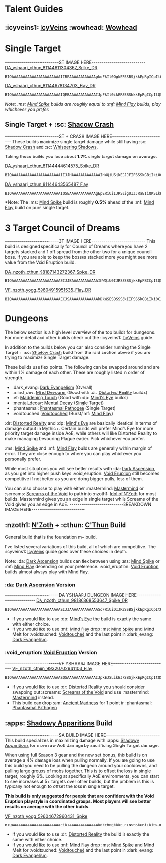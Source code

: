 # Talent Guides
## :icyveins1: [IcyVeins](<https://www.icy-veins.com/wow/shadow-priest-pve-dps-spec-builds-talents>) :wowhead: [Wowhead](<https://www.wowhead.com/guide/classes/priest/shadow/talent-builds-pve-dps>)
# Single Target
---------------------------ST IMAGE HERE---------------------------
[DA_yshaarj_cthun_81144611304367_Spike_DR](<https://www.wowhead.com/talent-calc/priest/shadow/DAREEAVFEERUFEKFSKBQCBUNVFFQVFGSVFghBBR>)
```
BIQAAAAAAAAAAAAAAAAAAAAAAIIREAAAAAAAAAAAAgkoFkIl0OgkERSSBSjkkEpRgICpItQSQBSA
```

[DA_yshaarj_cthun_81144678134703_Flay_DR](<https://www.wowhead.com/talent-calc/priest/shadow/DAREEAVFEERUFEKFSKBQCBQNVFFQUFSiVFghBBR>)
```
BIQAAAAAAAAAAAAAAAAAAAAAAIQEBAAAAAAAAAAAAIJpFkIl0ikERSSBShkkEpRgICpItQSQBC
```

*Note: :ms: [Mind Spike](<https://www.wowhead.com/spell=73510>) builds are roughly equal to
:mf: [Mind Flay](<https://www.wowhead.com/spell=15407>) builds, play whichever you prefer.*
## Single Target + :sc: [Shadow Crash](<https://www.wowhead.com/spell=205385>)
---------------------------ST + CRASH IMAGE HERE---------------------------
These builds maximize single target damage while still having :sc: [Shadow Crash](<https://www.wowhead.com/spell=205385>) and :sc: [Whispering Shadows](<https://www.wowhead.com/spell=406777>).

Taking these builds you lose about **1.7%** single target damage on average.

[DA_yshaarj_cthun_81144444614575_Spike_DR](<https://www.wowhead.com/talent-calc/priest/shadow/DAREEAVFEERUFEKFSKBQCBQNVFFUVVEJVFghBBR>)
```
BIQAAAAAAAAAAAAAAAAAAAAAAIIJJHAAAAAAAAAAAAAIhWQiUSjkEJJJFIFSSSkGBiIki0CJBFIB
```

[DA_yshaarj_cthun_81144643565487_Flay](<https://www.wowhead.com/talent-calc/priest/shadow/DAREEAVFEERUFEKFSKEQCBQNVRFUUVQiVFghBBA>)
```
BIQAAAAAAAAAAAAAAAAAAAAAAIQSEAAAAAAAAAAAAgEpERiUiIJRSSigUIJJRaEIiQKSLkEUgA
```

*Note: The :ms: [Mind Spike](<https://www.wowhead.com/spell=73510>) build is roughly **0.5%** ahead of the :mf: [Mind Flay](<https://www.wowhead.com/spell=15407>) build on pure single target.
# 3 Target Council of Dreams
---------------------------3T IMAGE HERE---------------------------
This build is designed specifically for Council of Dreams where you have 2 targets stacked and 1 off spread from the other two for a unique council boss. If you are able to keep the bosses stacked
more you might see more value from the Void Eruption build.

[DA_nzoth_cthun_98187143272367_Spike_DR](<https://www.wowhead.com/talent-calc/priest/shadow/DAREEAVFEERUFEKFSKEQCBQNVRFURVEKVFggRBE>)
```
BIQAAAAAAAAAAAAAAAAAAAAAAEIJJBAAAAAAAAAAAAIhWQiU0IJRSSSBSjkkEpFBICpItQSQBSA
```

[VF_nzoth_yogg_59604915951535_Flay_DR](<https://www.wowhead.com/talent-calc/priest/shadow/DAREEAVFEERUFEKFSKEQCBQNVRFUQVRKVRKAUBU>)
```
BIQAAAAAAAAAAAAAAAAAAAAAAECJSAAAAAAAAAAAAAkDkWSESDSSSSkIIFSSSkGBiIki0CJBFkA
```

# Dungeons
The below section is a high level overview of the top builds for dungeons. For more detail and other builds check out the :icyveins1: [IcyVeins](<https://www.icy-veins.com/wow/shadow-priest-pve-dps-mythic-plus-tips>) guide.

In addition to the builds below you can also consider running the Single Target + :sc: [Shadow Crash](<https://www.wowhead.com/spell=205385>) build from the raid section above if you are trying to maximize Single Target damage.

These builds use flex points. The following can be swapped around and are within 1% damage of each other. These are roughly listed in order of strength.
- :dark_evang: [Dark Evangelism](<https://www.wowhead.com/spell=391095>) (Overall)
- :mind_dev: [Mind Devourer](<https://www.wowhead.com/spell=373202>) (Good with :dr: [Distorted Reality](<https://www.wowhead.com/spell=409044>) builds)
- :vt: [Maddening Touch](<https://www.wowhead.com/spell=391228>) (Good with :dp: [Mind's Eye](<https://www.wowhead.com/spell=407470>) builds)
- :mental_decay: [Mental Decay](<https://www.wowhead.com/spell=375994>) (Single Target)
- :phantasmal: [Phantasmal Pathogen](<https://www.wowhead.com/spell=407469>) (Single Target)
- :voidtouched: [Voidtouched](<https://www.wowhead.com/spell=407430>) (Burst/:mf: [Mind Flay](<https://www.wowhead.com/spell=15407>))

:dr: [Distorted Reality](<https://www.wowhead.com/spell=409044>) and :dp: [Mind's Eye](<https://www.wowhead.com/spell=407470>) are basically identical in terms of damage output in Mythic+. Certain builds will prefer Mind's Eye for more priority target damage inside AoE, while others will like Distorted Reality to make managing Devouring Plague easier. Pick whichever you prefer.

:ms: [Mind Spike](<https://www.wowhead.com/spell=73510>) and :mf: [Mind Flay](<https://www.wowhead.com/spell=15407>) builds are generally within margin of error. They are close enough to where you can play whichever you personally prefer.

While most situations you will see better results with :da: [Dark Ascension](<https://www.wowhead.com/spell=391109>), as you get into higher push keys :void_eruption: [Void Eruption](<https://www.wowhead.com/spell=228260>) still becomes competitive if not better as you are doing bigger pulls, less of them.

You can also choose to play with either :mastermind: [Mastermind](<https://www.wowhead.com/spell=391151>) or :screams: [Screams of the Void](<https://www.wowhead.com/spell=375767>) to path into :nzoth1: [Idol of N'Zoth](<https://www.wowhead.com/spell=373280>) for most builds. Mastermind gives you an edge in single target while Screams of the Void gives you an edge in AoE.
---------------------------BREAKDOWN IMAGE HERE---------------------------
## :nzoth1: [N'Zoth](<https://www.wowhead.com/spell=373280>) + :cthun: [C'Thun](<https://www.wowhead.com/spell=377349>) Build
General build that is the foundation m+ build.

I've listed several variations of this build, all of which are competitive. The :icyveins1: [IcyVeins](<https://www.icy-veins.com/wow/shadow-priest-pve-dps-mythic-plus-tips>) guide goes over these choices in depth.

Note: :da: [Dark Ascension](<https://www.wowhead.com/spell=391109>) builds can flex between using :ms: [Mind Spike](<https://www.wowhead.com/spell=73510>) or :mf: [Mind Flay](<https://www.wowhead.com/spell=15407>) depending on your preference. :void_eruption: [Void Eruption](<https://www.wowhead.com/spell=228260>) builds almost always play with Mind Flay.

### :da: [Dark Ascension](<https://www.wowhead.com/spell=391109>) Version
---------------------------DA YSHAARJ DUNGEON IMAGE HERE---------------------------
[DA_nzoth_cthun_98186868553647_Spike_DR](<https://www.wowhead.com/talent-calc/priest/shadow/DAREEAVFEERUFEKFSKEQCBQNVRFUVVEYVFggRBE>)
```
BIQAAAAAAAAAAAAAAAAAAAAAAEIJJAAAAAAAAAAAAASoFRiUiDIJRSSSBSjkkEpRgICpItQSQBSA
```
- If you would like to use :dp: [Mind's Eye](<https://www.wowhead.com/spell=407470>) the build is exactly the same with either choice.
- If you would like to use :mf: [Mind Flay](<https://www.wowhead.com/spell=15407>) drop :ms: [Mind Spike](<https://www.wowhead.com/spell=73510>) and Mind Melt for :voidtouched: [Voidtouched](<https://www.wowhead.com/spell=407430>) and the last point in :dark_evang: [Dark Evangelism](<https://www.wowhead.com/spell=391095>).

### :void_eruption: [Void Eruption](<https://www.wowhead.com/spell=228260>) Version
---------------------------VF YSHAARJ IMAGE HERE---------------------------
[VF_nzoth_cthun_99320702941103_Flay](<https://www.wowhead.com/talent-calc/priest/shadow/DAREEAVFEERUFEKFSKBQCBUNVRFUUVSgVFIgRBQ>)
```
BIQAAAAAAAAAAAAAAAAAAAAAAEQSAAAAAAAAAAAAAIJpkEJSLikEJRSBSjkkEpRgICpItQSQBC
```
- If you would like to use :dr: [Distorted Reality](<https://www.wowhead.com/spell=409044>) you should consider swapping out :screams: [Screams of the Void](<https://www.wowhead.com/spell=375767>) and use :mastermind: [Mastermind](<https://www.wowhead.com/spell=391151>) instead.
- This build can drop :am: [Ancient Madness](<https://www.wowhead.com/spell=341240>) for 1 point in :phantasmal: [Phantasmal Pathogen](<https://www.wowhead.com/spell=407469>)

## :apps: [Shadowy Apparitions](<https://www.wowhead.com/spell=341491>) Build
---------------------------SA BUILD IMAGE HERE---------------------------
This build specializes in maximizing damage with :apps: [Shadowy Apparitions](<https://www.wowhead.com/spell=341491>) for more raw AoE damage by sacrificing Single Target damage.

When using full Season 3 gear and the new set bonus, this build is on average a 4% damage loss when pulling normally. If you are going to use this build you need to be pulling the dungeon around your cooldowns, and pulling large groups of mobs together. This is to offset the loss in single target, roughly 6%. Looking at specifically AoE environments, you can start to see increases at 5+ targets over other builds, but the problem is this is typically not enough to offset the loss in single target.

**This build is only suggested for people that are confident with the Void Eruption playstyle in coordinated groups. Most players will see better results on average with the other builds.**

[VF_nzoth_yogg_59604672960431_Spike](<https://www.wowhead.com/talent-calc/priest/shadow/DAREEAVFEERUFEKFSKBQCBUNVRFURVGIVRKAUBQ>)
```
BIQAAAAAAAAAAAAAAAAAAAAAAEikIAAAAAAAAAAAAAkokEh0gkkkEJFINSSSkGBiIki0CJBFkE
```
- If you would like to use :dr: [Distorted Reality](<https://www.wowhead.com/spell=409044>) the build is exactly the same with either choice.
- If you would like to use :mf: [Mind Flay](<https://www.wowhead.com/spell=15407>) drop :ms: [Mind Spike](<https://www.wowhead.com/spell=73510>) and Mind Melt for :voidtouched: [Voidtouched](<https://www.wowhead.com/spell=407430>) and the last point in :dark_evang: [Dark Evangelism](<https://www.wowhead.com/spell=391095>).